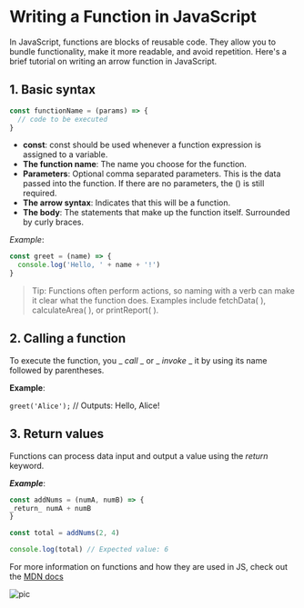 # Writing a Function in JavaScript

In JavaScript, functions are blocks of reusable code. They allow you to bundle functionality, make it more readable, and avoid repetition. Here's a brief tutorial on writing an arrow function in JavaScript.

## 1. Basic syntax

```javascript
const functionName = (params) => {
  // code to be executed
}
```

- **const**: const should be used whenever a function expression is assigned to a variable.
- **The function name**: The name you choose for the function.
- **Parameters**: Optional comma separated parameters. This is the data passed into the function. If there are no parameters, the () is still required.
- **The arrow syntax**: Indicates that this will be a function.
- **The body**: The statements that make up the function itself. Surrounded by curly braces.

_Example_:

```javascript
const greet = (name) => {
  console.log('Hello, ' + name + '!')
}
```

> Tip: Functions often perform actions, so naming with a verb can make it clear what the function does. Examples include fetchData( ), calculateArea( ), or printReport( ).

## 2. Calling a function

To execute the function, you _ *call* _ or _ *invoke* _ it by using its name followed by parentheses.

**Example**:

`greet('Alice');` // Outputs: Hello, Alice!

## 3. Return values

Functions can process data input and output a value using the _return_ keyword.

**_Example_**:

```javascript
const addNums = (numA, numB) => {
_return_ numA + numB
}
```

```javascript
const total = addNums(2, 4)

console.log(total) // Expected value: 6
```

For more information on functions and how they are used in JS, check out the [MDN docs](https://developer.mozilla.org/en-US/docs/Web/JavaScript/Guide/Functions)

![pic](https://images.unsplash.com/photo-1721332154373-17e78d19b4a4?w=500&auto=format&fit=crop&q=60&ixlib=rb-4.0.3&ixid=M3wxMjA3fDF8MHxmZWF0dXJlZC1waG90b3MtZmVlZHwxfHx8ZW58MHx8fHx8)
